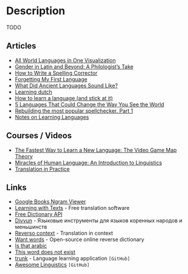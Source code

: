 # Description

TODO

## Articles

- [All World Languages in One Visualization](https://www.visualcapitalist.com/a-world-of-languages/)
- [Gender in Latin and Beyond: A Philologist’s Take](https://antigonejournal.com/2021/10/gender-in-latin-and-beyond/)
- [How to Write a Spelling Corrector](http://norvig.com/spell-correct.html)
- [Forgetting My First Language](https://www.newyorker.com/culture/personal-history/forgetting-my-first-language)
- [What Did Ancient Languages Sound Like?](https://antigonejournal.com/2021/07/what-did-ancient-languages-sound-like/)
- [Learning dutch](https://www.reddit.com/r/Netherlands/comments/mig7jq/learning_dutch/)
- [How to learn a language (and stick at it)](https://psyche.co/guides/how-to-approach-the-lifelong-project-of-language-learning)
- [5 Languages That Could Change the Way You See the World](https://nautil.us/blog/5-languages-that-could-change-the-way-you-see-the-world)
- [Rebuilding the most popular spellchecker. Part 1](https://zverok.github.io/blog/2021-01-05-spellchecker-1.html)
- [Notes on Learning Languages](https://lukesmith.xyz/articles/learning-languages)


## Courses / Videos

- [The Fastest Way to Learn a New Language: The Video Game Map Theory](https://youtu.be/3i1lNJPY-4Q)
- [Miracles of Human Language: An Introduction to Linguistics](https://www.coursera.org/learn/human-language)
- [Translation in Practice](https://www.coursera.org/learn/translation-in-practice)


## Links

- [Google Books Ngram Viewer](https://books.google.com/ngrams)
- [Learning with Texts](https://learningwithtexts.com/) - Free translation software
- [Free Dictionary API](https://dictionaryapi.dev/)
- [Divvun](https://divvun.org/) - Языковые инструменты для языков коренных народов и меньшинств
- [Reverso context](https://context.reverso.net/translation/) - Translation in context
- [Want words](https://wantwords.thunlp.org/) - Open-source online reverse dictionary
- [Is that arabic](https://isthatarabic.com/)
- [This word does not exist](https://www.thisworddoesnotexist.com/)
- [trunk](https://github.com/theiceshelf/trunk) - Language learning application `[GitHub]`
- [Awesome Linguistics](https://github.com/theimpossibleastronaut/awesome-linguistics) `[GitHub]`


<!--
- [SELFSTUDYCLASSICS](https://selfstudyclassics.com/) - Online Latin course
- [Speaking Latin brings an unmediated thrill to the Classics](https://psyche.co/ideas/speaking-latin-brings-an-unmediated-thrill-to-the-classics)
- [How I Learned French in 12 Months](https://runwes.com/2020/02/11/howilearnedfrench.html)
- [ЛАТИНСКИЙ ЯЗЫК (КЛАССИЧЕСКИЙ)](https://youtube.com/playlist?list=PLX5aw9V4Uo7P1vTQlMwTnsIhqNaGhfv9d)
-->
